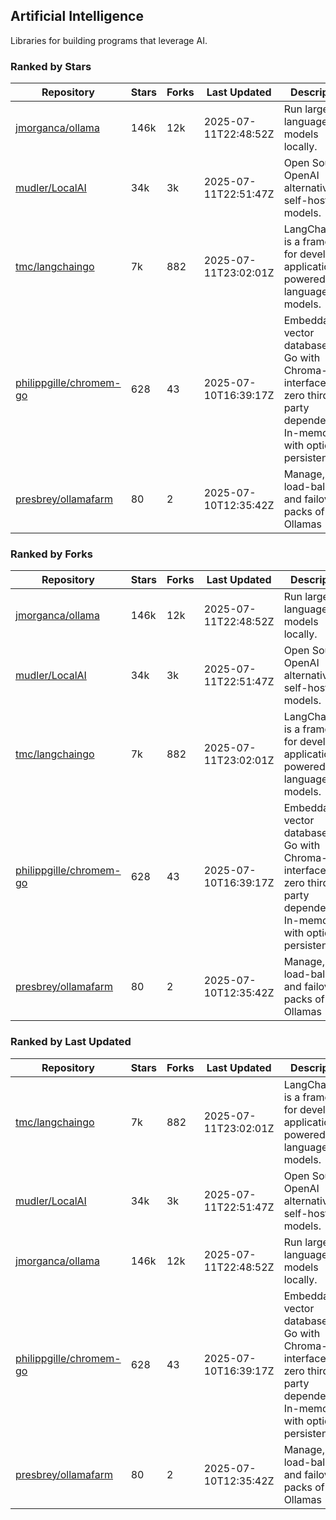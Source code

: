 ## Artificial Intelligence

Libraries for building programs that leverage AI.

### Ranked by Stars

| Repository | Stars | Forks | Last Updated | Description | 
|------------|-------|-------|--------------|-------------|
| [jmorganca/ollama](https://github.com/jmorganca/ollama) | 146k | 12k | 2025-07-11T22:48:52Z |  Run large language models locally. |
| [mudler/LocalAI](https://github.com/mudler/LocalAI) | 34k | 3k | 2025-07-11T22:51:47Z |  Open Source OpenAI alternative, self-host AI models. |
| [tmc/langchaingo](https://github.com/tmc/langchaingo) | 7k | 882 | 2025-07-11T23:02:01Z |  LangChainGo is a framework for developing applications powered by language models. |
| [philippgille/chromem-go](https://github.com/philippgille/chromem-go) | 628 | 43 | 2025-07-10T16:39:17Z |  Embeddable vector database for Go with Chroma-like interface and zero third-party dependencies. In-memory with optional persistence. |
| [presbrey/ollamafarm](https://github.com/presbrey/ollamafarm) | 80 | 2 | 2025-07-10T12:35:42Z |  Manage, load-balance, and failover packs of Ollamas |

### Ranked by Forks

| Repository | Stars | Forks | Last Updated | Description | 
|------------|-------|-------|--------------|-------------|
| [jmorganca/ollama](https://github.com/jmorganca/ollama) | 146k | 12k | 2025-07-11T22:48:52Z |  Run large language models locally. |
| [mudler/LocalAI](https://github.com/mudler/LocalAI) | 34k | 3k | 2025-07-11T22:51:47Z |  Open Source OpenAI alternative, self-host AI models. |
| [tmc/langchaingo](https://github.com/tmc/langchaingo) | 7k | 882 | 2025-07-11T23:02:01Z |  LangChainGo is a framework for developing applications powered by language models. |
| [philippgille/chromem-go](https://github.com/philippgille/chromem-go) | 628 | 43 | 2025-07-10T16:39:17Z |  Embeddable vector database for Go with Chroma-like interface and zero third-party dependencies. In-memory with optional persistence. |
| [presbrey/ollamafarm](https://github.com/presbrey/ollamafarm) | 80 | 2 | 2025-07-10T12:35:42Z |  Manage, load-balance, and failover packs of Ollamas |

### Ranked by Last Updated

| Repository | Stars | Forks | Last Updated | Description | 
|------------|-------|-------|--------------|-------------|
| [tmc/langchaingo](https://github.com/tmc/langchaingo) | 7k | 882 | 2025-07-11T23:02:01Z |  LangChainGo is a framework for developing applications powered by language models. |
| [mudler/LocalAI](https://github.com/mudler/LocalAI) | 34k | 3k | 2025-07-11T22:51:47Z |  Open Source OpenAI alternative, self-host AI models. |
| [jmorganca/ollama](https://github.com/jmorganca/ollama) | 146k | 12k | 2025-07-11T22:48:52Z |  Run large language models locally. |
| [philippgille/chromem-go](https://github.com/philippgille/chromem-go) | 628 | 43 | 2025-07-10T16:39:17Z |  Embeddable vector database for Go with Chroma-like interface and zero third-party dependencies. In-memory with optional persistence. |
| [presbrey/ollamafarm](https://github.com/presbrey/ollamafarm) | 80 | 2 | 2025-07-10T12:35:42Z |  Manage, load-balance, and failover packs of Ollamas |

